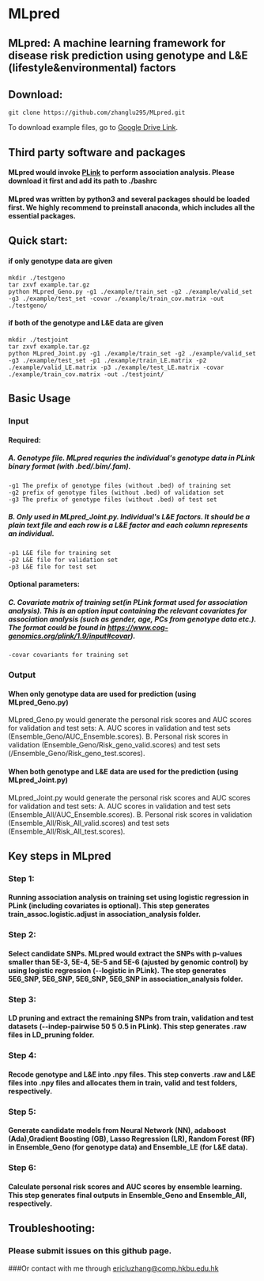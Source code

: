 # MLpred

## MLpred: A machine learning framework for disease risk prediction using genotype and L&E (lifestyle&environmental) factors

## Download:
```
git clone https://github.com/zhanglu295/MLpred.git
```
To download example files, go to <a href="https://drive.google.com/file/d/1_bc3qEaujjH4RawPH8rCQ96n5HRxhNwo/view?usp=sharing">Google Drive Link</a>. 
## Third party software and packages
#### MLpred would invoke <a href="https://www.cog-genomics.org/plink/1.9/">PLink</a> to perform association analysis. Please download it first and add its path to ./bashrc

#### MLpred was written by python3 and several packages should be loaded first. We highly recommend to preinstall <a gref="https://docs.anaconda.com/anaconda/install/">anaconda</a>, which includes all the essential packages.


## Quick start:
#### if only genotype data are given
```
mkdir ./testgeno
tar zxvf example.tar.gz
python MLpred_Geno.py -g1 ./example/train_set -g2 ./example/valid_set -g3 ./example/test_set -covar ./example/train_cov.matrix -out ./testgeno/
```

#### if both of the genotype and L&E data are given
```
mkdir ./testjoint
tar zxvf example.tar.gz
python MLpred_Joint.py -g1 ./example/train_set -g2 ./example/valid_set -g3 ./example/test_set -p1 ./example/train_LE.matrix -p2 ./example/valid_LE.matrix -p3 ./example/test_LE.matrix -covar ./example/train_cov.matrix -out ./testjoint/
```

## Basic Usage
### Input
#### Required:
##### A. Genotype file. MLpred requries the individual's genotype data in PLink binary format (with .bed/.bim/.fam).

```
-g1 The prefix of genotype files (without .bed) of training set
-g2 prefix of genotype files (without .bed) of validation set
-g3 The prefix of genotype files (without .bed) of test set
```

##### B. Only used in MLpred_Joint.py. Individual's L&E factors. It should be a plain text file and each row is a L&E factor and each column represents an individual.

```
-p1 L&E file for training set
-p2 L&E file for validation set
-p3 L&E file for test set
```

#### Optional parameters:
##### C. Covariate matrix of training set(in PLink format used for association analysis). This is an option input containing the relevant covariates for association analysis (such as gender, age, PCs from genotype data etc.). The format could be found in https://www.cog-genomics.org/plink/1.9/input#covar).

```
-covar covariants for training set

```

### Output 
#### When only genotype data are used for prediction (using MLpred_Geno.py)
MLpred_Geno.py would generate the personal risk scores and AUC scores for validation and test sets:
A. AUC scores in validation and test sets (Ensemble_Geno/AUC_Ensemble.scores).
B. Personal risk scores in validation (Ensemble_Geno/Risk_geno_valid.scores) and test sets (/Ensemble_Geno/Risk_geno_test.scores).
#### When both genotype and L&E data are used for the prediction (using MLpred_Joint.py)
MLpred_Joint.py would generate the personal risk scores and AUC scores for validation and test sets:
A. AUC scores in validation and test sets (Ensemble_All/AUC_Ensemble.scores).
B. Personal risk scores in validation (Ensemble_All/Risk_All_valid.scores) and test sets (Ensemble_All/Risk_All_test.scores).

## Key steps in MLpred

### Step 1:
#### Running association analysis on training set using logistic regression in PLink (including covariates is optional). This step generates train_assoc.logistic.adjust in association_analysis folder.
### Step 2:
#### Select candidate SNPs. MLpred would extract the SNPs with p-values smaller than 5E-3, 5E-4, 5E-5 and 5E-6 (ajusted by genomic control) by using logistic regression (--logistic in PLink). The step generates 5E6_SNP, 5E6_SNP, 5E6_SNP, 5E6_SNP in association_analysis folder.
### Step 3:
#### LD pruning and extract the remaining SNPs from train, validation and test datasets (--indep-pairwise 50 5 0.5 in PLink). This step generates .raw files in LD_pruning folder. 
### Step 4:
#### Recode genotype and L&E into .npy files. This step converts .raw and L&E files into .npy files and allocates them in train, valid and test folders, respectively.
### Step 5:
#### Generate candidate models from Neural Network (NN), adaboost (Ada),Gradient Boosting (GB), Lasso Regression (LR), Random Forest (RF) in Ensemble_Geno (for genotype data) and Ensemble_LE (for L&E data).
### Step 6:
#### Calculate personal risk scores and AUC scores by ensemble learning. This step generates final outputs in Ensemble_Geno and Ensemble_All, respectively.


## Troubleshooting:
### Please submit issues on this github page.
###Or contact with me through ericluzhang@comp.hkbu.edu.hk






